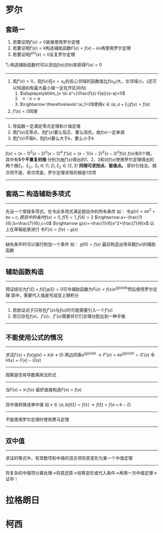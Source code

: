 # 罗尔
## 套路一
1. 若要证明$f'(x)=0$直接使用罗尔定理
2. 若要证明$f'(x)=k$构造辅助函数$F(x)=f(x)-kx$再使用罗尔定理
3. 若要证明$f^{(n)}(x)=0$反复罗尔定理


🏷️构造辅助函数时可以添加$f(a)/f(b)$来获得$F(x)=0$
***
1. 若$f'(x)>0$，则$f(x)$在$x=x_0$的去心邻域的函数值比$f(x_0)$大，左邻域小。(还可以知道如有最大最小值一定在开区间内)
   1. $\displaystyle\lim_{x \to a^+}\frac{f(x)-f(a)}{x-a}<0$
   2. $\rightarrow \because x>a$
   3. $\rightarrow \therefore\exist \xi_1>0$使得$x\in(a,a+\xi_1)f(x)>f(a)$
2. $f'(x)<0$同理

***
1. 导函数一定满足零点定理和介值定理
2. 若$f'(x)$无零点，则$f'(x)$要么恒正、要么恒负。故$f(x)$一定单调
3. 若$f'(x)$不取$k$，则$f(x)$要么大于$k$、要么小于$k$

***
$f(x)=(x-1)^2(x-2)^3(x-3)^4$
$f'(x)=(x-1)(x-2)^2(x-3)^3f(x)$
$f(x)$有9个根，其中有**5个不重复的根**
分别为由$f'(x)$得出的1、2、3和对$f(x)$使用罗尔定理得出的两个根$\xi_1、\xi_2，\xi_1\in(1,2),\xi_2\in(2,3)$
**同理可求拐点、极值点。**
穿针引线法，偶次项不是，奇次项是，罗尔定理求得的根是1次项
***
## 套路二 构造辅助多项式
***
先设一个常规多项式，在令此多项式满足题目中的所有条件
如：
令$g(x)=ax^2+bx+c,题目中的条件f(x)=0,f(1)=1,f(4)=2$
$\rightarrow a=-\frac{1}{6},b=\frac{7}{6},c=0$
$\rightarrow g(x)=-\frac{1}{6}x^2+\frac{7}{6}x$
以上在草稿纸里进行
令$F(x)=f(x)-g(x)$
***
缺失条件时可以强行附加一个条件
如：
$g(0)=f(x)$
最后构造出带系数$f(x)$的辅助函数
***
## 辅助函数构造
***
预证结论为$f'(\xi)+f(\xi)g(\xi)=0$可令辅助函数为$F(x)=f(x)e^{\int g(x)dx}$然后使用罗尔定理
其中，需要代入值是写成变上限积分
***
1. 若欲证式子只存在$f''(x)$与$f(x)$时可能需要引入一个$f'(x)$
2. 若已存在$f(x)、f'(x)、f''(x)$需要将它们合理分配达到一种平衡
***

## 不能使用公式的情况
***
求证$f'(x)+f(x)g(x)=k(k\ne0)$
两边同乘$e^{\int g(x)dx}\rightarrow F'(x)=ke^{\int g(x)dx}=G'(x)$
令$H(x)=F(x)-G(x)$
***
观察是否有导数乘除法形式
***
当$F(x)=\ln f(x)$
最好直接构造$F(x)=f(x)$
***
双中值转换成单中值
如
$x\in(a,b) f(\xi)=f(\lambda)\rightarrow f(\xi)=f(a+b-\xi)$
***
不能使用罗尔定理时使用费马定理
***

## 双中值
***
求证的等式中，有常数项和中值的混合项将其变形为某一个中值定理
***
将复杂的中值项分离处理$\rightarrow$将其还原$\rightarrow$恒等变形或代入条件$\rightarrow$再用一次中值定理$\rightarrow$证毕！

# 拉格朗日

# 柯西